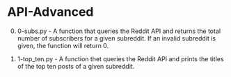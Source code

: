 # API-Advanced

0. 0-subs.py - A function that queries the Reddit API and returns the total number of subscribers for a given subreddit. If an invalid subreddit is given, the function will return 0.

1. 1-top_ten.py - A function thet queries the Reddit API and prints the titles of the top ten posts of a given subreddit.
